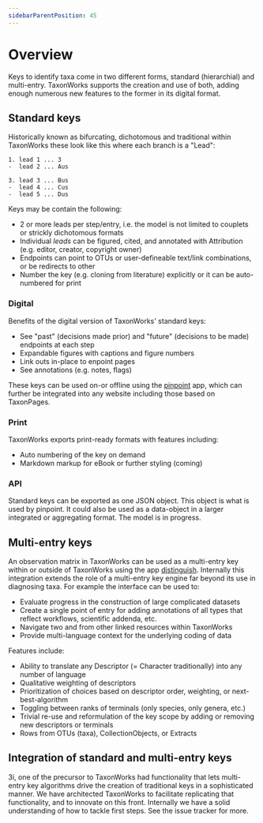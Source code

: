 ```yaml
---
sidebarParentPosition: 45 
---
```


# Overview

Keys to identify taxa come in two different forms, standard (hierarchial) and multi-entry. TaxonWorks supports the creation and use of both, adding enough numerous new features to the former in its digital format.

## Standard keys

Historically known as bifurcating, dichotomous and traditional within TaxonWorks these look like this where each branch is a "Lead":

```
1. lead 1 ... 3
-  lead 2 ... Aus

3. lead 3 ... Bus
-  lead 4 ... Cus
-  lead 5 ... Dus
```

Keys may be contain the following:
* 2 or more leads per step/entry, i.e. the model is not limited to couplets or strickly dichotomous formats
* Individual _leads_ can be figured, cited, and annotated with Attribution (e.g. editor, creator, copyright owner)
* Endpoints can point to OTUs or user-defineable text/link combinations, or be redirects to other 
* Number the key (e.g. cloning from literature) explicitly or it can be auto-numbered for print

### Digital

Benefits of the digital version of  TaxonWorks' standard keys:
* See "past" (decisions made prior) and "future" (decisions to be made) endpoints at each step
* Expandable figures with captions and figure numbers
* Link outs in-place to enpoint pages
* See annotations (e.g. notes, flags)

These keys can be used on-or offline using the [pinpoint](https://github.com/SpeciesFileGroup/pinpoint) app, which can further be integrated into any website including those based on TaxonPages.

### Print

TaxonWorks exports print-ready formats with features including:
* Auto numbering of the key on demand 
* Markdown markup for eBook or further styling (coming)

### API 

Standard keys can be exported as one JSON object.  This object is what is used by pinpoint.  It could also be used as a data-object in a larger integrated or aggregating format.  The model is in progress.

## Multi-entry keys

An observation matrix in TaxonWorks can be used as a multi-entry key within or outside of TaxonWorks using the app [distinguish](https://github.com/SpeciesFileGroup/distinguish). Internally this integration extends the role of a multi-entry key engine far beyond its use in diagnosing taxa.  For example the interface can be used to:

* Evaluate progress in the construction of large complicated datasets
* Create a single point of entry for adding annotations of all types that reflect workflows, scientific addenda, etc.
* Navigate two and from other linked resources within TaxonWorks
* Provide multi-language context for the underlying coding of data

Features include:
* Ability to translate any Descriptor (= Character traditionally) into any number of language
* Qualitative weighting of descriptors
* Prioritization of choices based on descriptor order, weighting, or next-best-algorithm
* Toggling between ranks of terminals (only species, only genera, etc.)
* Trivial re-use and reformulation of the key scope by adding or removing new descriptors or terminals
* Rows from OTUs (taxa), CollectionObjects, or Extracts

## Integration of standard and multi-entry keys

3i, one of the precursor to TaxonWorks had functionality that lets multi-entry key algorithms drive the creation of traditional keys in a sophisticated manner.  We have architected TaxonWorks to facilitate replicating that functionality, and to innovate on this front. Internally we have a solid understanding of how to tackle first steps. See the issue tracker for more.
 

